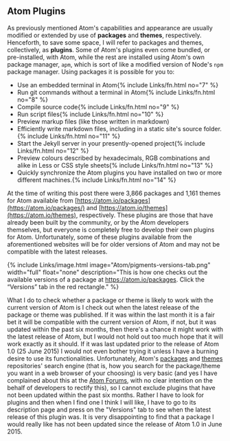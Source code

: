 ## Atom Plugins
As previously mentioned Atom's capabilities and appearance are usually modified or extended by use of **packages** and **themes**, respectively. Henceforth, to save some space, I will refer to packages and themes, collectively, as **plugins**. Some of Atom's plugins even come bundled, or pre-installed, with Atom, while the rest are installed using Atom's own package manager, `apm`, which is sort of like a modified version of Node's `npm` package manager. Using packages it is possible for you to:

* Use an embedded terminal in Atom{% include Links/fn.html no="7" %}
* Run git commands without a terminal in Atom{% include Links/fn.html no="8" %}
* Compile source code{% include Links/fn.html no="9" %}
* Run script files{% include Links/fn.html no="10" %}
* Preview markup files (like those written in markdown)
* Efficiently write markdown files, including in a static site's source folder.{% include Links/fn.html no="11" %}
* Start the Jekyll server in your presently-opened project{% include Links/fn.html no="12" %}
* Preview colours described by hexadecimals, RGB combinations and alike in Less or CSS style sheets{% include Links/fn.html no="13" %}
* Quickly synchronize the Atom plugins you have installed on two or more different machines.{% include Links/fn.html no="14" %}

At the time of writing this post there were 3,866 packages and 1,161 themes for Atom available from [https://atom.io/packages](https://atom.io/packages/) and [https://atom.io/themes](https://atom.io/themes), respectively. These plugins are those that have already been built by the community, or by the Atom developers themselves, but everyone is completely free to develop their own plugins for Atom. Unfortunately, some of these plugins available from the aforementioned websites will be for older versions of Atom and may not be compatible with the latest releases.

{% include Links/image.html image="Atom/pigments-versions-tab.png" width="full" float="none" description="This is how one checks out the available versions of a package at https://atom.io/packages. Click the &ldquo;Versions&rdquo; tab in the red rectangle." %}

What I do to check whether a package or theme is likely to work with the current version of Atom is I check out when the latest release of the package or theme was published. If it was within the last month it is a fair bet it will be compatible with the current version of Atom, if not, but it was updated within the past six months, then there's a chance it might work with the latest release of Atom, but I would not hold out too much hope that it will work exactly as it should. If it was last updated prior to the release of Atom 1.0 (25 June 2015) I would not even bother trying it unless I have a burning desire to use its functionalities. Unfortunately, Atom's [packages](https://atom.io/packages) and [themes](https://atom.io/themes) repositories' search engine (that is, how you search for the package/theme you want in a web browser of your choosing) is very basic (and yes I have complained about this at the [Atom Forums](https://discuss.atom.io/t/advanced-packages-themes-search/24697), with no clear intention on the behalf of developers to rectify this), so I cannot exclude plugins that have not been updated within the past six months. Rather I have to look for plugins and then when I find one I think I will like, I have to go to its description page and press on the "Versions" tab to see when the latest release of this plugin was. It is very disappointing to find that a package I would really like has not been updated since the release of Atom 1.0 in June 2015.
